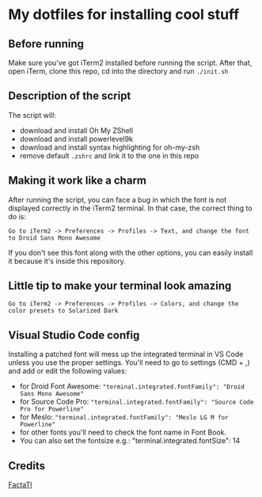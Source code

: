 # My dotfiles for installing cool stuff

## Before running

Make sure you've got iTerm2 installed before running the script. After that, open iTerm, clone this repo, cd into the directory and run `./init.sh`

## Description of the script

The script will:
* download and install Oh My ZShell
* download and install powerlevel9k
* download and install syntax highlighting for oh-my-zsh
* remove default `.zshrc` and link it to the one in this repo

## Making it work like a charm

After running the script, you can face a bug in which the font is not displayed correctly in the iTerm2 terminal. In that case, the correct thing to do is:

```
Go to iTerm2 -> Preferences -> Profiles -> Text, and change the font to Droid Sans Mono Awesome
```

If you don't see this font along with the other options, you can easily install it because it's inside this repository.

## Little tip to make your terminal look amazing

```
Go to iTerm2 -> Preferences -> Profiles -> Colors, and change the color presets to Solarized Dark
```

## Visual Studio Code config

Installing a patched font will mess up the integrated terminal in VS Code
unless you use the proper settings. You'll need to go to settings (CMD + ,) and
add or edit the following values:

* for Droid Font Awesome: `"terminal.integrated.fontFamily": "Droid Sans Mono Awesome"`
* for Source Code Pro: `"terminal.integrated.fontFamily": "Source Code Pro for Powerline"`
* for Meslo: `"terminal.integrated.fontFamily": "Meslo LG M for Powerline"`
* for other fonts you'll need to check the font name in Font Book.
* You can also set the fontsize e.g.: "terminal.integrated.fontSize": 14

## Credits

[FactaTI](https://github.com/FactaTI/dotfiles)
